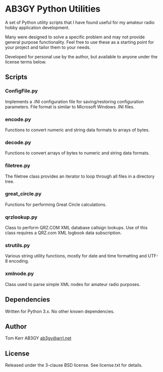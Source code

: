 # AB3GY Python Utilities 
A set of Python utility scripts that I have found useful for my amateur radio hobby application development.

Many were designed to solve a specific problem and may not provide general purpose functionality.  Feel free to use these as a starting point for your project and tailor them to your needs.

Developed for personal use by the author, but available to anyone under the license terms below.

## Scripts

### ConfigFile.py
Implements a .INI configuration file for saving/restoring configuration parameters. File format is similar to Microsoft Windows .INI files.

### encode.py
Functions to convert numeric and string data formats to arrays of bytes.

### decode.py
Functions to convert arrays of bytes to numeric and string data formats.

### filetree.py
The filetree class provides an iterator to loop through all files in a directory tree.

### great_circle.py
Functions for performing Great Circle calculations.

### qrzlookup.py
Class to perform QRZ.COM XML database callsign lookups. Use of this class requires a QRZ.com XML logbook data subscription.

### strutils.py
Various string utility functions, mostly for date and time formatting and UTF-8 encoding.

### xmlnode.py
Class used to parse simple XML nodes for amateur radio purposes.

## Dependencies
Written for Python 3.x.
No other known dependencies.
 
## Author
Tom Kerr AB3GY
ab3gy@arrl.net

## License
Released under the 3-clause BSD license.
See license.txt for details.
